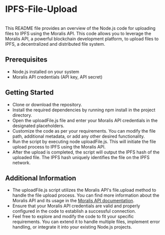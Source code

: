 # IPFS-File-Upload
</br>
This README file provides an overview of the Node.js code for uploading files to IPFS using the Moralis API. This code allows you to leverage the Moralis API, a powerful blockchain development platform, to upload files to IPFS, a decentralized and distributed file system.

## Prerequisites

- Node.js installed on your system
- Moralis API credentials (API key, API secret)

## Getting Started

- Clone or download the repository.
- Install the required dependencies by running npm install in the project directory.
- Open the uploadFile.js file and enter your Moralis API credentials in the designated placeholders.
- Customize the code as per your requirements. You can modify the file path, additional metadata, or add any other desired functionality.
- Run the script by executing node uploadFile.js. This will initiate the file upload process to IPFS using the Moralis API.
- After the upload is completed, the script will output the IPFS hash of the uploaded file. The IPFS hash uniquely identifies the file on the IPFS network.

## Additional Information

- The uploadFile.js script utilizes the Moralis API's file.upload method to handle the file upload process. You can find more information about the Moralis API and its usage in the [Moralis API documentation](https://docs.moralis.io/).
- Ensure that your Moralis API credentials are valid and properly configured in the code to establish a successful connection.
- Feel free to explore and modify the code to fit your specific requirements. You can extend it to handle multiple files, implement error handling, or integrate it into your existing Node.js projects.
   


